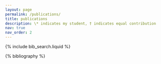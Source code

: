 ```yaml
---
layout: page
permalink: /publications/
title: publications 
description: \* indicates my student, † indicates equal contribution
nav: true
nav_order: 2
---
```


<!-- _pages/publications.md -->

<!-- Bibsearch Feature -->

{% include bib_search.liquid %}

<div class="publications">

{% bibliography %}

</div>
